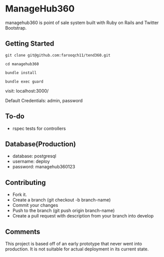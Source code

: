 # ManageHub360

managehub360 is point of sale system built with Ruby on Rails and Twitter Bootstrap.

## Getting Started

```
git clone git@github.com:farooqch11/tend360.git
```

```
cd managehub360
```

```
bundle install
```

```
bundle exec guard
```

visit: localhost:3000/

Default Credentials: admin, password

## To-do

* rspec tests for controllers

## Database(Production)
* database: postgresql
* username: deploy
* password: managehub360123


## Contributing

* Fork it.
* Create a branch (git checkout -b branch-name)
* Commit your changes
* Push to the branch (git push origin branch-name)
* Create a pull request with description from your branch into develop


## Comments

This project is based off of an early prototype that never went into production. It is not suitable for actual deployment in its current state.
